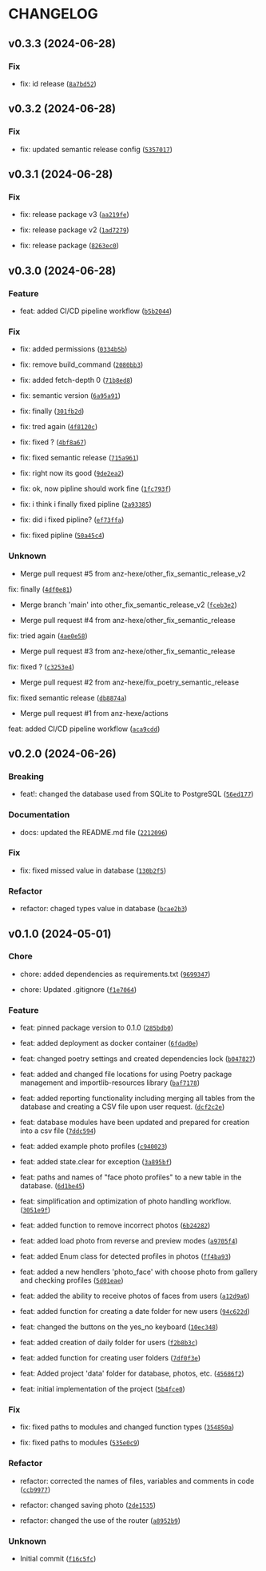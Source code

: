 # CHANGELOG

## v0.3.3 (2024-06-28)

### Fix

* fix: id release ([`8a7bd52`](https://github.com/anz-hexe/insightful-routines/commit/8a7bd5206727e3ca86e040e2b21d37978e3dffe1))

## v0.3.2 (2024-06-28)

### Fix

* fix: updated semantic release config ([`5357017`](https://github.com/anz-hexe/insightful-routines/commit/5357017a88475f449ebc5974f9970a54204bb504))

## v0.3.1 (2024-06-28)

### Fix

* fix: release package v3 ([`aa219fe`](https://github.com/anz-hexe/insightful-routines/commit/aa219feed9173a56a83ff2ea4073d151a2ba1c02))

* fix: release package v2 ([`1ad7279`](https://github.com/anz-hexe/insightful-routines/commit/1ad72795d7ea7ecd4fe4ae320b7a5ce238a0a1cf))

* fix: release package ([`8263ec0`](https://github.com/anz-hexe/insightful-routines/commit/8263ec0b99a318efb10182665553ae8ec027716d))

## v0.3.0 (2024-06-28)

### Feature

* feat: added CI/CD pipeline workflow ([`b5b2044`](https://github.com/anz-hexe/insightful-routines/commit/b5b20448bb3d843ae95022a044aefa2787edd6fb))

### Fix

* fix: added permissions ([`0334b5b`](https://github.com/anz-hexe/insightful-routines/commit/0334b5b889446d4c83eb977262263e855913174e))

* fix: remove build_command ([`2080bb3`](https://github.com/anz-hexe/insightful-routines/commit/2080bb364b723278593e0df10110c4b20930b93c))

* fix: added fetch-depth 0 ([`71b8ed8`](https://github.com/anz-hexe/insightful-routines/commit/71b8ed8de7f83b8d8daeb151d94bcd295e3699a9))

* fix: semantic version ([`6a95a91`](https://github.com/anz-hexe/insightful-routines/commit/6a95a9178269c4fc46f74b09b65d3ec86904b5b9))

* fix: finally ([`301fb2d`](https://github.com/anz-hexe/insightful-routines/commit/301fb2dfd98f5e9308b4f8e79315fcba077dc268))

* fix: tred again ([`4f8120c`](https://github.com/anz-hexe/insightful-routines/commit/4f8120c2c0eaca921289f527d0afaaa3686dbd14))

* fix: fixed ? ([`4bf8a67`](https://github.com/anz-hexe/insightful-routines/commit/4bf8a677f0d7b50f5b1ffcb1f7cdf831006b7a90))

* fix: fixed semantic release ([`715a961`](https://github.com/anz-hexe/insightful-routines/commit/715a961fafed77ecc3c9ba2f6fe4dab7815ba790))

* fix: right now its good ([`9de2ea2`](https://github.com/anz-hexe/insightful-routines/commit/9de2ea2b15bc2e7036a7c7e62ed6d462c51a8236))

* fix: ok, now pipline should work fine ([`1fc793f`](https://github.com/anz-hexe/insightful-routines/commit/1fc793f4caa96e69789ae7aa35322400a4709a38))

* fix: i think i finally fixed pipline ([`2a93385`](https://github.com/anz-hexe/insightful-routines/commit/2a9338532a4b2f8aa733107aa4b0c9e8476e9b7f))

* fix: did i fixed pipline? ([`ef73ffa`](https://github.com/anz-hexe/insightful-routines/commit/ef73ffa4406167538ecd843ecb4179416ecd70b5))

* fix: fixed pipline ([`50a45c4`](https://github.com/anz-hexe/insightful-routines/commit/50a45c4ca4abb25f761fe18ce8d4920795ef2684))

### Unknown

* Merge pull request #5 from anz-hexe/other_fix_semantic_release_v2

fix: finally ([`4df0e81`](https://github.com/anz-hexe/insightful-routines/commit/4df0e8115161a303660c232f3c2d48022e9027d3))

* Merge branch &#39;main&#39; into other_fix_semantic_release_v2 ([`fceb3e2`](https://github.com/anz-hexe/insightful-routines/commit/fceb3e2438c770e6902931f71447f553161a0a5f))

* Merge pull request #4 from anz-hexe/other_fix_semantic_release

fix: tried again ([`4ae0e58`](https://github.com/anz-hexe/insightful-routines/commit/4ae0e5864ba71a41e15aab768ddb0add420fddd6))

* Merge pull request #3 from anz-hexe/other_fix_semantic_release

fix: fixed ? ([`c3253e4`](https://github.com/anz-hexe/insightful-routines/commit/c3253e403a437a67fe6ebbc225b59be61d408a32))

* Merge pull request #2 from anz-hexe/fix_poetry_semantic_release

fix: fixed semantic release ([`db8874a`](https://github.com/anz-hexe/insightful-routines/commit/db8874a7b711d1b2e089b1b3190fa5f8d9e93adc))

* Merge pull request #1 from anz-hexe/actions

feat: added CI/CD pipeline workflow ([`aca9cdd`](https://github.com/anz-hexe/insightful-routines/commit/aca9cdd49dd36117fef9d5ef8ba23dda4f793d7b))

## v0.2.0 (2024-06-26)

### Breaking

* feat!: changed the database used from SQLite to PostgreSQL ([`56ed177`](https://github.com/anz-hexe/insightful-routines/commit/56ed1770b7966a654435315232814725efd276cf))

### Documentation

* docs: updated the README.md file ([`2212096`](https://github.com/anz-hexe/insightful-routines/commit/221209664e73589ca80467de0efed6cd4d4da4f2))

### Fix

* fix: fixed missed value in database ([`130b2f5`](https://github.com/anz-hexe/insightful-routines/commit/130b2f52905fc208ce10229679f20cb7d0f26a0c))

### Refactor

* refactor: chaged types value in database ([`bcae2b3`](https://github.com/anz-hexe/insightful-routines/commit/bcae2b323f10fa1ddcb4d22fbdd45e5d05380bf3))

## v0.1.0 (2024-05-01)

### Chore

* chore: added dependencies as requirements.txt ([`9699347`](https://github.com/anz-hexe/insightful-routines/commit/9699347b0f24333b1295a2d250f6dea376ae357d))

* chore: Updated .gitignore ([`f1e7064`](https://github.com/anz-hexe/insightful-routines/commit/f1e7064478e9c453bd3c3c9a3ab36e71cb852501))

### Feature

* feat: pinned package version to 0.1.0 ([`285bdb0`](https://github.com/anz-hexe/insightful-routines/commit/285bdb0ed2ee6ee285de2dd7fe48ef2c2af90250))

* feat: added deployment as docker container ([`6fdad0e`](https://github.com/anz-hexe/insightful-routines/commit/6fdad0e434b8590a97b3b02430e14dc44e981056))

* feat: changed poetry settings and created dependencies lock ([`b047827`](https://github.com/anz-hexe/insightful-routines/commit/b0478271d1d7b09191107dd76ab92f75d1dbb642))

* feat: added and changed file locations for using Poetry package management and importlib-resources library ([`baf7178`](https://github.com/anz-hexe/insightful-routines/commit/baf71784258706781d1b91e6808987549a258b6d))

* feat: added reporting functionality including merging all tables from the database and creating a CSV file upon user request. ([`dcf2c2e`](https://github.com/anz-hexe/insightful-routines/commit/dcf2c2e1126ed9c5f9ef13486bcb5f95707f03c3))

* feat: database modules have been updated and prepared for creation into a csv file ([`7ddc594`](https://github.com/anz-hexe/insightful-routines/commit/7ddc59457c8573ea13c9ba1ee448666dd4fcce4a))

* feat: added example photo profiles ([`c940023`](https://github.com/anz-hexe/insightful-routines/commit/c940023455ee5b3fd2e63ac66661b40234837a09))

* feat: added state.clear for exception ([`3a895bf`](https://github.com/anz-hexe/insightful-routines/commit/3a895bf23c12c2b441463945f405a838d40ca3ba))

* feat:  paths and names of &#34;face photo profiles&#34; to a new table in the database. ([`6d1be45`](https://github.com/anz-hexe/insightful-routines/commit/6d1be4596a27b02c303d46ea3bc31028af37ec9d))

* feat: simplification and optimization of photo handling workflow. ([`3051e9f`](https://github.com/anz-hexe/insightful-routines/commit/3051e9facba52d2ff0ac86d938d1a7c3fc496af8))

* feat: added function to remove incorrect photos ([`6b24282`](https://github.com/anz-hexe/insightful-routines/commit/6b2428227e99babc06d68fd3dadc01d5ea9e92c6))

* feat: added load photo from reverse and preview modes ([`a9705f4`](https://github.com/anz-hexe/insightful-routines/commit/a9705f49806bd50b434391003e3ff9ad7bb20b58))

* feat: added Enum class for detected profiles in photos ([`ff4ba93`](https://github.com/anz-hexe/insightful-routines/commit/ff4ba93a84439a18e978a448a6d356609162ab0d))

* feat: added a new hendlers &#39;photo_face&#39; with choose photo from gallery and checking profiles ([`5d01eae`](https://github.com/anz-hexe/insightful-routines/commit/5d01eae8327efa7615ca46be64e48a0f9995d195))

* feat: added the ability to receive photos of faces from users ([`a12d9a6`](https://github.com/anz-hexe/insightful-routines/commit/a12d9a6a04bc8559a0ba5fde7f18f3194d344f53))

* feat: added function for creating a date folder for new users ([`94c622d`](https://github.com/anz-hexe/insightful-routines/commit/94c622d860cafafbfc510b4b4ed3991c0ba59027))

* feat: changed the buttons on the yes_no keyboard ([`10ec348`](https://github.com/anz-hexe/insightful-routines/commit/10ec3484c1116bd962474cac38b834aa12880a86))

* feat: added creation of daily folder for users ([`f2b8b3c`](https://github.com/anz-hexe/insightful-routines/commit/f2b8b3c048cdb5f7b4c615efc1763195789988e0))

* feat: added function for creating user folders ([`7df0f3e`](https://github.com/anz-hexe/insightful-routines/commit/7df0f3ebcbe02e37cf293975a4d06312a36b8c7a))

* feat: Added project &#39;data&#39; folder for database, photos, etc. ([`45686f2`](https://github.com/anz-hexe/insightful-routines/commit/45686f27b54066c979dfddff186654446b6f3303))

* feat: initial implementation of the project ([`5b4fce0`](https://github.com/anz-hexe/insightful-routines/commit/5b4fce0c9be83b0eb0452e82d6c60081f174a24d))

### Fix

* fix: fixed paths to modules and changed function types ([`354850a`](https://github.com/anz-hexe/insightful-routines/commit/354850aaa3c23552805bfbee9c99683a5614b6b1))

* fix: fixed paths to modules ([`535e0c9`](https://github.com/anz-hexe/insightful-routines/commit/535e0c9547eaa348a3f7605006d61c1f405d28c2))

### Refactor

* refactor: corrected the names of files, variables and comments in code ([`ccb9977`](https://github.com/anz-hexe/insightful-routines/commit/ccb997776b250c9409b50f3c7f2730942b1818a0))

* refactor: changed saving photo ([`2de1535`](https://github.com/anz-hexe/insightful-routines/commit/2de1535aadbd3b3889bcddb94bc511aecedd2182))

* refactor: changed the use of the router ([`a8952b9`](https://github.com/anz-hexe/insightful-routines/commit/a8952b923071eccedaf377c8fbb7e31c63ac775c))

### Unknown

* Initial commit ([`f16c5fc`](https://github.com/anz-hexe/insightful-routines/commit/f16c5fc5945713eb572f0a83a2f30d324ef6e867))
